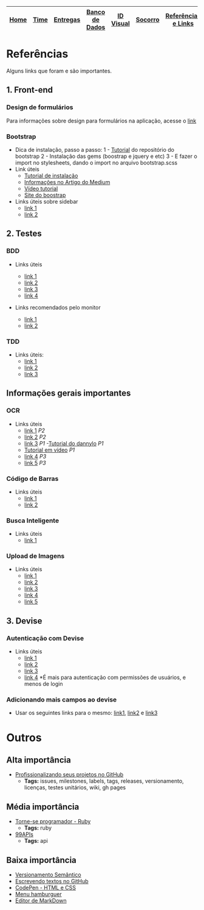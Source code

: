 | [Home](https://github.com/ricarthlima/eo-project-es) | [Time](/docs/paginas/time.md) | [Entregas](/docs/entregas_iterations)  | [Banco de Dados](https://github.com/ricarthlima/eo-project-es#5-banco-de-dados) | [ID Visual](/docs/id_visual)| [Socorro](/docs/paginas/socorro.md) | [Referências e Links]() |
|-|-|-|-|-|-|-|

# Referências
Alguns links que foram e são importantes.
  
## 1. Front-end
### Design de formulários
Para informações sobre design para formulários na aplicação, acesse o [link](https://uxdesign.cc/design-better-forms-96fadca0f49c)
### Bootstrap
- Dica de instalação, passo a passo:
    1 - [Tutorial](https://github.com/twbs/bootstrap-rubygem) do repositório do bootstrap
    2 - Instalação das gems (boostrap e jquery e etc)
    3 - E fazer o import no stylesheets, dando o import no arquivo bootstrap.scss
- Link úteis
    - [Tutorial de instalação](https://medium.freecodecamp.org/add-bootstrap-to-your-ruby-on-rails-project-8d76d70d0e3b)
    - [Informações no Artigo do Medium](https://medium.com/jaguaribetech/framework-bootstrap-para-aplica%C3%A7%C3%B5es-rails-cbaf94e802eb) 
    - [Vídeo tutorial](https://www.youtube.com/watch?v=ZPh19YUbC3A) 
    - [Site do boostrap](https://getbootstrap.com.br/) 
- Links úteis sobre sidebar
    - [link 1](https://github.com/BlackrockDigital/startbootstrap-simple-sidebar) 
    - [link 2](https://startbootstrap.com/template-overviews/simple-sidebar/)


## 2. Testes
### BDD
- Links úteis
    - [link 1](http://shipit.resultadosdigitais.com.br/blog/estruturando-seu-projeto-com-bdd-e-cucumber/) 
    - [link 2](https://stories.devacademy.la/bdd-con-ruby-on-rails-usando-rspec-y-capybara-2e87ffe8957d) 
    - [link 3](https://gist.github.com/stepheneyer/01be60c1ec6c004e0253) 
    - [link 4](https://www.linkedin.com/pulse/do-zero-ao-b%C3%A1sico-aprenda-criar-um-teste-de-aceita%C3%A7%C3%A3o-renato-nunes)

- Links recomendados pelo monitor
    - [link 1](https://medium.com/jaguaribetech/testes-automatizados-com-cabybara-579e9688e3ab)
    - [link 2](https://helabs.com/artigos/2013/07/03/testes-de-aceitacao-com-capybara-e-cucumber/)  
 
### TDD
- Links úteis:
    - [link 1](https://share.atelie.software/come%C3%A7ando-com-tdd-rspec-79423f7a95ed)
    - [link 2](https://learn.co/lessons/intro-to-tdd-rspec-and-learn)
    - [link 3](https://medium.com/@WesleyDavis/rspec-and-test-driven-development-618b44c8177f) 
    
## Informações gerais importantes
### OCR
- Links úteis
    - [link 1](https://github.com/suyesh/ocr_space) *P2*
    - [link 2](https://github.com/meh/ruby-tesseract-ocr) *P2* 
    - [link 3](https://github.com/dannnylo/rtesseract)  *P1*
      -[Tutorial do dannylo](https://dannnylo.wordpress.com/2010/08/27/rtesseract-ocr-para-ruby/) *P1*
    - [Tutorial em vídeo](https://www.youtube.com/watch?v=6_aqncTWgkk) *P1*  
    - [link 4](https://medium.com/innocode-stories/how-to-do-ocr-in-ruby-on-osx-6e16fd072b63) *P3*
    - [link 5](http://www.cloudmersive.com/ocr-api) *P3*

### Código de Barras
- Links úteis
    - [link 1](https://www.gs1br.org/desenvolvedores)
    - [link 2](http://conteudo.blog.gs1br.org/api-informacoes-produtos)

### Busca Inteligente
- Links úteis
    - [link 1](https://onebitcode.com/buscas-elasticsearch/) 

### Upload de Imagens
- Links úteis
    - [link 1](https://ronanlopes.me/ruby-rails-upload-de-imagens-com-o-carrierwave/)
    - [link 2](https://glaucocustodio.github.io/2012/10/20/upload-e-validacao-de-imagens-e-arquivos-com-a-gem-paperclip-do-rails/) 
    - [link 3](https://wesrails.wordpress.com/2010/06/12/gravando-foto-no-banco-de-dados-com-ruby-on-rails/) 
    - [link 4](https://www.youtube.com/watch?v=kekw19CWPHY) 
    - [link 5](https://www.youtube.com/watch?v=a2rPTqhYdWk)
    
## 3. Devise
### Autenticação com Devise
- Links úteis
    - [link 1](https://www.maujor.com/railsgirlsguide/devise.php)
    - [link 2](https://github.com/plataformatec/devise)
    - [link 3](https://www.devmedia.com.br/ruby-on-rails-implementando-autenticacao-de-usuario/32124) 
    - [link 4](https://onebitcode.com/permissoes-de-acesso-rails-usando-devise-e-cancancan/) *É mais para autenticação com permissões de usuários, e menos de login

### Adicionando mais campos ao devise
- Usar os seguintes links para o mesmo: [link1](https://pt.stackoverflow.com/questions/56810/como-adicionar-mais-campos-%C3%A0-tabela-de-usu%C3%A1rios-com-a-gem-devise), [link2](https://groups.google.com/forum/#!topic/rails-br/wvWqPIe4T6A) e [link3](https://felipelinsmachado.com/ruby-on-rails-para-iniciantes-criando-novo-atributo-devise/)

# Outros

## Alta importância
- [Profissionalizando seus projetos no GitHub](https://braziljs.org/blog/profissionalizando-seus-projetos-no-github-2/)
  - **Tags:** issues, milestones, labels, tags, releases, versionamento, licenças, testes unitários, wiki, gh pages

## Média importância
- [Torne-se programador - Ruby](http://www.torneseumprogramador.com.br/aulas/ruby)
  - **Tags:** ruby
- [99APIs](https://99apis.com/categorias)
  - **Tags:** api

## Baixa importância
- [Versionamento Semântico](https://semver.org/)
- [Escrevendo textos no GitHub](https://help.github.com/categories/writing-on-github/)
- [CodePen - HTML e CSS](https://codepen.io/pen/tour/welcome/4)
- [Menu hamburguer](https://willianjusten.com.br/criando-icone-menu-hamburguer-animado-com-css-puro/)
- [Editor de MarkDown](https://stackedit.io/app#)
